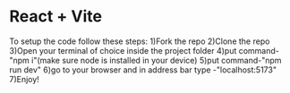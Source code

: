 # React + Vite

To setup the code follow these steps:
1)Fork the repo
2)Clone the repo
3)Open your terminal of choice inside the project folder
4)put command-"npm i"(make sure node is installed in your device)
5)put command-"npm run dev"
6)go to your browser and in address bar type -"localhost:5173"
7)Enjoy!

